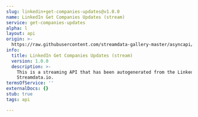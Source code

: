 ```yaml
---
slug: linkedin+get-companies-updates@v1.0.0
name: LinkedIn Get Companies Updates (stream)
service: get-companies-updates
alpha: l
layout: api
origin: >-
  https://raw.githubusercontent.com/streamdata-gallery-master/asyncapi/master/_listings/linkedin/linkedin-get-companies-updates-stream-async.md
info:
  title: LinkedIn Get Companies Updates (stream)
  version: 1.0.0
  description: >-
    This is a streaming API that has been autogenerated from the LinkedIn using
    Streamdata.io.
termsOfService: ''
externalDocs: {}
stub: true
tags: api

---
```

